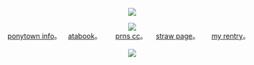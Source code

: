 <p align="center">
<img src="https://komarev.com/ghpvc/?username=GIRLERASER&color=CBD2EE&label=SHAPES)">
</p>

<p align="center">
<img src="https://i.postimg.cc/t4BTsTWd/IMG-0710.png">   
<br><a href="https://rentry.co/skulls">ponytown info</a>。   ⠀<a href=https://ishmael.atabook.org>atabook</a>。 ⠀⠀ <a href=https://pronouns.cc/@girleraser>prns cc</a>。  ⠀ <a href=https://girleraser.straw.page>straw page</a>。  ⠀⠀<a href="https://rentry.co/lexi">my rentry</a>。 ⠀ ⠀<br>
<img src= "https://spotify-github-profile.kittinanx.com/api/view?uid=316jynlqyyw2teijbwdr2dzem624&cover_image=true&theme=natemoo-re&show_offline=true&background_color=ffffff&interchange=true&bar_color=e0f9b1&bar_color_cover=false">
</p>
